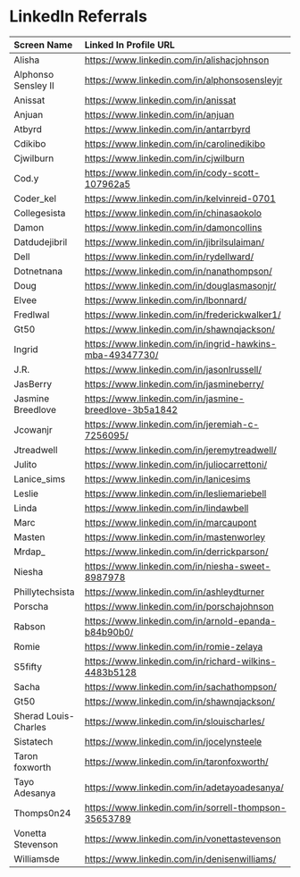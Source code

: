 # LinkedIn Referrals

|Screen Name |Linked In Profile URL
|:------------------|:--------------------------------------
|Alisha|https://www.linkedin.com/in/alishacjohnson
|Alphonso Sensley II|https://www.linkedin.com/in/alphonsosensleyjr
|Anissat|https://www.linkedin.com/in/anissat
|Anjuan|https://www.linkedin.com/in/anjuan
|Atbyrd|https://www.linkedin.com/in/antarrbyrd
|Cdikibo|https://www.linkedin.com/in/carolinedikibo
|Cjwilburn|https://www.linkedin.com/in/cjwilburn
|Cod.y|https://www.linkedin.com/in/cody-scott-107962a5
|Coder_kel|https://www.linkedin.com/in/kelvinreid-0701
|Collegesista|https://www.linkedin.com/in/chinasaokolo
|Damon|https://www.linkedin.com/in/damoncollins
|Datdudejibril|https://www.linkedin.com/in/jibrilsulaiman/
|Dell|https://www.linkedin.com/in/rydellward/
|Dotnetnana|https://www.linkedin.com/in/nanathompson/
|Doug|https://www.linkedin.com/in/douglasmasonjr/
|Elvee|https://www.linkedin.com/in/lbonnard/
|Fredlwal|https://www.linkedin.com/in/frederickwalker1/
|Gt50|https://www.linkedin.com/in/shawnqjackson/
|Ingrid|https://www.linkedin.com/in/ingrid-hawkins-mba-49347730/
|J.R.|https://www.linkedin.com/in/jasonlrussell/
|JasBerry|https://www.linkedin.com/in/jasmineberry/
|Jasmine Breedlove|https://www.linkedin.com/in/jasmine-breedlove-3b5a1842
|Jcowanjr|https://www.linkedin.com/in/jeremiah-c-7256095/
|Jtreadwell|https://www.linkedin.com/in/jeremytreadwell/
|Julito|https://www.linkedin.com/in/juliocarrettoni/
|Lanice_sims|https://www.linkedin.com/in/lanicesims
|Leslie|https://www.linkedin.com/in/lesliemariebell|
|Linda|https://www.linkedin.com/in/lindawbell
|Marc|https://www.linkedin.com/in/marcaupont
|Masten|https://www.linkedin.com/in/mastenworley
|Mrdap_|https://www.linkedin.com/in/derrickparson/
|Niesha|https://www.linkedin.com/in/niesha-sweet-8987978
|Phillytechsista|https://www.linkedin.com/in/ashleydturner
|Porscha|https://www.linkedin.com/in/porschajohnson
|Rabson|https://www.linkedin.com/in/arnold-epanda-b84b90b0/
|Romie|https://www.linkedin.com/in/romie-zelaya
|S5fifty|https://www.linkedin.com/in/richard-wilkins-4483b5128
|Sacha|https://www.linkedin.com/in/sachathompson/
|Gt50|https://www.linkedin.com/in/shawnqjackson/
|Sherad Louis-Charles|https://www.linkedin.com/in/slouischarles/
|Sistatech|https://www.linkedin.com/in/jocelynsteele
|Taron foxworth|https://www.linkedin.com/in/taronfoxworth/
|Tayo Adesanya|https://www.linkedin.com/in/adetayoadesanya/
|Thomps0n24|https://www.linkedin.com/in/sorrell-thompson-35653789
|Vonetta Stevenson|https://www.linkedin.com/in/vonettastevenson
|Williamsde|https://www.linkedin.com/in/denisenwilliams/
